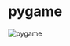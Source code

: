 # pygame

![pygame](https://user-images.githubusercontent.com/62096325/103507152-de3a5c80-4ea1-11eb-9efb-679d5558f710.gif)
